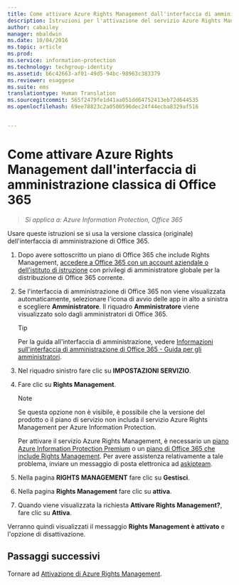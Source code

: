 ```yaml
---
title: Come attivare Azure Rights Management dall'interfaccia di amministrazione classica di Office 365 | Azure Information Protection
description: Istruzioni per l'attivazione del servizio Azure Rights Management se si usa la versione classica (originale) dell'interfaccia di amministrazione di Office 365.
author: cabailey
manager: mbaldwin
ms.date: 10/04/2016
ms.topic: article
ms.prod: 
ms.service: information-protection
ms.technology: techgroup-identity
ms.assetid: b6c42663-af01-49d5-94bc-98963c383379
ms.reviewer: esaggese
ms.suite: ems
translationtype: Human Translation
ms.sourcegitcommit: 565f2479fe1d41aa051dd64752413eb72d644535
ms.openlocfilehash: 69ee78823c2a0500596dec24f44ecba8329af516


---
```


# Come attivare Azure Rights Management dall'interfaccia di amministrazione classica di Office 365

>*Si applica a: Azure Information Protection, Office 365*


Usare queste istruzioni se si usa la versione classica (originale) dell'interfaccia di amministrazione di Office 365.

1. Dopo avere sottoscritto un piano di Office 365 che include Rights Management, [accedere a Office 365 con un account aziendale o dell'istituto di istruzione](https://portal.office.com/) con privilegi di amministratore globale per la distribuzione di Office 365 corrente.

2. Se l'interfaccia di amministrazione di Office 365 non viene visualizzata automaticamente, selezionare l'icona di avvio delle app in alto a sinistra e scegliere **Amministratore**. Il riquadro **Amministratore** viene visualizzato solo dagli amministratori di Office 365.

    > [!TIP]
    > Per la guida all'interfaccia di amministrazione, vedere [Informazioni sull'interfaccia di amministrazione di Office 365 - Guida per gli amministratori](https://support.office.com/article/About-the-Office-365-admin-center-Admin-Help-58537702-d421-4d02-8141-e128e3703547).

3. Nel riquadro sinistro fare clic su **IMPOSTAZIONI SERVIZIO**.

4.  Fare clic su **Rights Management**.

    > [!NOTE]
    >Se questa opzione non è visibile, è possibile che la versione del prodotto o il piano di servizio non includa il servizio Azure Rights Management per Azure Information Protection.
    >
    >Per attivare il servizio Azure Rights Management, è necessario un [piano Azure Information Protection Premium](https://www.microsoft.com/en-us/cloud-platform/azure-information-protection-pricing) o un [piano di Office 365 che include Rights Management](http://download.microsoft.com/download/E/C/F/ECF42E71-4EC0-48FF-AA00-577AC14D5B5C/Azure_Information_Protection_licensing_datasheet_EN-US.pdf). Per avere assistenza relativamente a tale problema, inviare un messaggio di posta elettronica ad [askipteam](mailto:askipteam?subject=I%20cannot%20activate%20RMS).

5. Nella pagina **RIGHTS MANAGEMENT** fare clic su **Gestisci**.

6. Nella pagina **Rights Management** fare clic su **attiva**.

7. Quando viene visualizzata la richiesta **Attivare Rights Management?**, fare clic su **Attiva**.

Verranno quindi visualizzati il messaggio **Rights Management è attivato** e l'opzione di disattivazione.

## Passaggi successivi
Tornare ad [Attivazione di Azure Rights Management](activate-service.md).


<!--HONumber=Oct16_HO1-->


